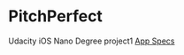 # PitchPerfect
Udacity iOS Nano Degree project1
[App Specs](https://docs.google.com/document/d/1giyVDlOLBPUyNDVf_Eyqt0Oyxb-3sUDKPFK-XBkZNbc/pub?embedded=true)
